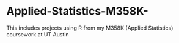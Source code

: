 # Applied-Statistics-M358K-
This includes projects using R from my M358K (Applied Statistics) coursework at UT Austin
